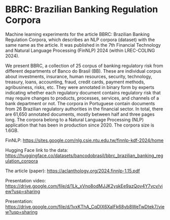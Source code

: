 # BBRC: Brazilian Banking Regulation Corpora
Machine learning experiments for the article BBRC: Brazilian Banking Regulation Corpora, which describes an NLP corpora (dataset) with the same name as the article. It was published in the 7th Financial Technology and Natural Language Processing (FinNLP) 2024 (within LREC-COLING 2024).

We present BBRC, a collection of 25 corpus of banking regulatory risk from different departments of Banco do Brasil (BB). These are individual corpus about investments, insurance, human resources, security, technology, treasury, loans, accounting, fraud, credit cards, payment methods, agribusiness, risks, etc. They were annotated in binary form by experts indicating whether each regulatory document contains regulatory risk that may require changes to products, processes, services, and channels of a bank department or not. The corpora in Portuguese contain documents from 26 Brazilian regulatory authorities in the financial sector. In total, there are 61,650 annotated documents, mostly between half and three pages long. The corpora belong to a Natural Language Processing (NLP) application that has been in production since 2020. The corpora size is 1.6GB.


FinNLP: https://sites.google.com/nlg.csie.ntu.edu.tw/finnlp-kdf-2024/home

Hugging Face link to the data: https://huggingface.co/datasets/bancodobrasil/bbrc_brazilian_banking_regulation_corpora

The article (paper): https://aclanthology.org/2024.finnlp-1.15.pdf

Presentation video: https://drive.google.com/file/d/1Lk_xVno8odMJJK2yskEe9azQov4Y7vcv/view?usp=sharing

Presentation: https://drive.google.com/file/d/1vxKThA_CqDIX6XalFk68yb8WeTwDtek7/view?usp=sharing
